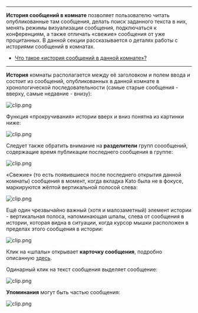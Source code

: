 ***

**История сообщений в комнате** позволяет пользователю читать опубликованные там сообщения, делать поиск заданного текста в них, менять режимы визуализации сообщения, подключаться к конференциям, а также отличать «свежие» сообщения от уже процитанных. В данной секции рассказывается о деталях работы с историями сообщений в комнатах.

 - [Что такое «история сообщений в данной комнате»?](/articles/ru/faq/list#history)


***

**История** комнаты располагается между её заголовком и полем ввода и состоит из сообщений, опубликованных в данной комнате в хронологической последовательности (самые старые сообщения - вверху, самые недавние - внизу):

![clip.png](https://in.kato.im/17e6736343058f1130b97f1097ee6e4469abc191534632ac926f5bd693d371a/clip.png)

Функция «прокручивания» истории вверх и вниз понятна из картинки ниже:

![clip.png](https://in.kato.im/98b3872fbe694dc3b120e13d1022dde26b57a0c0edd26beab9c33da8653706c8/clip.png)

Следует также обратить внимание на **разделители** групп соообщений, содержащие время публикации последнего сообщения в группе:

![clip.png](https://in.kato.im/cf40c70fb87b1cbb1fde68fd98256ffa86aac8c382e747258e4e6f6d9d872bd7/clip.png)

«Свежие» (то есть появившиеся после последнего открытия данной комнаты) сообщения в момент, когда вкладка Kato была не в фокусе, маркируются жёлтой вертикальной полосой слева:

![clip.png](https://in.kato.im/58828fdfbac1a0d01d47467831e3c1ef899822c7bd09a105d5b8eeab59116ef7/clip.png)

Ещё один чрезвычайно важный (хотя и малозаметный) элемент истории - вертикальная полоса, напоминающая шпалы, слева от сообщения в истории, которая видна в ситуации, когда курсор мышки расположен в пределах этого сообщения в истории:

![clip.png](https://in.kato.im/7a9801e88a270163b7a14bc83996fd9f8398c1935f8c5578b4b5083de30f71/clip.png)

Клик на «шпалы» открывает **карточку сообщения**, подробно описанную [здесь](/articles/ru/members/profile-cards).

Одинарный клик на текст сообщения выделяет сообщение:

![clip.png](https://in.kato.im/7f453e3681f4e783982de8a5e8112ddf1408a2e437f9782fcf19244a81f935b/clip.png)

**Упоминания** могут быть частью сообщения:

![clip.png](https://in.kato.im/46e81f16ffdd669a7277c6b3ff86694b8f11cfd9659a8b66eb8802158063f940/clip.png)
